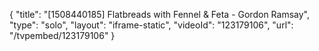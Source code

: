{
    "title": "[1508440185] Flatbreads with Fennel & Feta - Gordon Ramsay",
    "type": "solo",
    "layout": "iframe-static",
    "videoId": "123179106",
    "url": "\/tvpembed\/123179106"
}